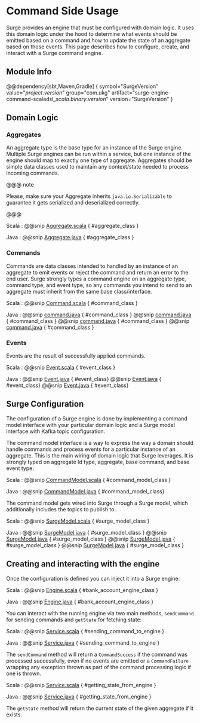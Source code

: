 # Command Side Usage

Surge provides an engine that must be configured with domain logic.  It uses this domain logic
under the hood to determine what events should be emitted based on a command and how to update
the state of an aggregate based on those events.  This page describes how to configure, create,
and interact with a Surge command engine.

## Module Info

@@dependency[sbt,Maven,Gradle] {
  symbol="SurgeVersion"
  value="$project.version$"
  group="com.ukg"
  artifact="surge-engine-command-scaladsl_$scala.binary.version$"
  version="SurgeVersion"
}

## Domain Logic

### Aggregates

An aggregate type is the base type for an instance of the Surge engine.  Multiple Surge engines can be run within a service, but one instance of the engine should map to exactly one type of aggregate.
Aggregates should be simple data classes used to maintain any context/state needed to process incoming commands.

@@@ note

Please, make sure your Aggregate inherits `java.io.Serializable` to guarantee it gets serialized and deserialized correctly.

@@@

Scala
:    @@snip [Aggregate.scala](/modules/surge-docs/src/test/scala/docs/command/BankAccountCommandModel.scala) { #aggregate_class }

Java
:    @@snip [Aggregate.java](/modules/surge-docs/src/test/java/docs/example/account/BankAccount.java) { #aggregate_class }

### Commands

Commands are data classes intended to handled by an instance of an aggregate to emit events or reject the command and return an error to the end user.
Surge strongly types a command engine on an aggregate type, command type, and event type, so any commands you intend to send to an aggregate must inherit from the same base class/interface.

Scala
:    @@snip [Command.scala](/modules/surge-docs/src/test/scala/docs/command/BankAccountCommandModel.scala) { #command_class }

Java
:    @@snip [command.java](/modules/surge-docs/src/test/java/docs/example/command/BankAccountCommand.java) { #command_class }
@@snip [command.java](/modules/surge-docs/src/test/java/docs/example/account/CreateAccount.java) { #command_class }
@@snip [command.java](/modules/surge-docs/src/test/java/docs/example/account/CreditAccount.java) { #command_class }
@@snip [command.java](/modules/surge-docs/src/test/java/docs/example/account/DebitAccount.java) { #command_class }

### Events

Events are the result of successfully applied commands.

Scala
:    @@snip [Event.scala](/modules/surge-docs/src/test/scala/docs/command/BankAccountCommandModel.scala) { #event_class }

Java
:    @@snip [Event.java](/modules/surge-docs/src/test/java/docs/example/event/BankAccountEvent.java) { #event_class}
@@snip [Event.java](/modules/surge-docs/src/test/java/docs/example/event/BankAccountCreated.java) { #event_class}
@@snip [Event.java](/modules/surge-docs/src/test/java/docs/example/event/BankAccountUpdated.java) { #event_class}


## Surge Configuration

The configuration of a Surge engine is done by implementing a command model interface with your particular domain logic and a Surge model interface with Kafka topic configuration.

The command model interface is a way to express the way a domain should handle commands and process events for a particular instance of an aggregate.  This is the main wiring of domain logic that Surge leverages.
It is strongly typed on aggregate Id type, aggregate, base command, and base event type.

Scala
:    @@snip [CommandModel.scala](/modules/surge-docs/src/test/scala/docs/command/BankAccountCommandModel.scala) { #command_model_class }

Java
:    @@snip [CommandModel.java](/modules/surge-docs/src/test/java/docs/example/command/BankAccountCommandModel.java) { #command_model_class}

The command model gets wired into Surge through a Surge model, which additionally includes the topics to publish to.

Scala
:    @@snip [SurgeModel.scala](/modules/surge-docs/src/test/scala/docs/command/BankAccountSurgeModel.scala) { #surge_model_class }

Java
:     @@snip [SurgeModel.java](/modules/surge-docs/src/test/java/docs/example/BankAccountSurgeModel.java) { #surge_model_class }
@@snip [SurgeModel.java](/modules/surge-docs/src/test/java/docs/example/format/SurgeAggregateReadFormattingBankAccount.java) { #surge_model_class }
@@snip [SurgeModel.java](/modules/surge-docs/src/test/java/docs/example/format/SurgeAggregateWriteFormattingBankAccount.java) { #surge_model_class }
@@snip [SurgeModel.java](/modules/surge-docs/src/test/java/docs/example/format/SurgeEventWriteFormattingBankEvent.java) { #surge_model_class }


## Creating and interacting with the engine

Once the configuration is defined you can inject it into a Surge engine:

Scala
:    @@snip [Engine.scala](/modules/surge-docs/src/test/scala/docs/command/BankAccountEngine.scala) { #bank_account_engine_class }

Java
:    @@snip [Engine.java](/modules/surge-docs/src/test/java/docs/example/Main.java) { #bank_account_engine_class }


You can interact with the running engine via two main methods, `sendCommand` for sending commands and `getState` for fetching state:

Scala
:    @@snip [Service.scala](/modules/surge-docs/src/test/scala/docs/command/BankAccountCommandEngineSpec.scala) { #sending_command_to_engine }

Java
:    @@snip [Service.java](/modules/surge-docs/src/test/java/docs/example/Main.java) { #sending_command_to_engine }

The `sendCommand` method will return a `CommandSuccess` if the command was processed successfully, even if no events are emitted or a `CommandFailure` wrapping any exception thrown as part of the command processing logic if one is thrown.

Scala
:    @@snip [Service.scala](/modules/surge-docs/src/test/scala/docs/command/BankAccountCommandEngineSpec.scala) { #getting_state_from_engine }

Java
:    @@snip [Service.java](/modules/surge-docs/src/test/java/docs/example/Main.java) { #getting_state_from_engine }

The `getState` method will return the current state of the given aggregate if it exists.
